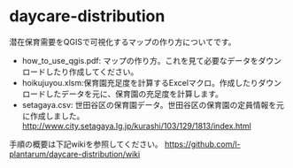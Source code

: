 # daycare-distribution
潜在保育需要をQGISで可視化するマップの作り方についてです。

- how_to_use_qgis.pdf: マップの作り方。これを見て必要なデータをダウンロードしたり作成してください。
- hoikujuyou.xlsm:保育園充足度を計算するExcelマクロ。作成したりダウンロードしたデータを元に、保育園の充足度を計算します。
- setagaya.csv: 世田谷区の保育園データ。世田谷区の保育園の定員情報を元に作成しました。
  http://www.city.setagaya.lg.jp/kurashi/103/129/1813/index.html

手順の概要は下記wikiを参照してください。
https://github.com/l-plantarum/daycare-distribution/wiki
